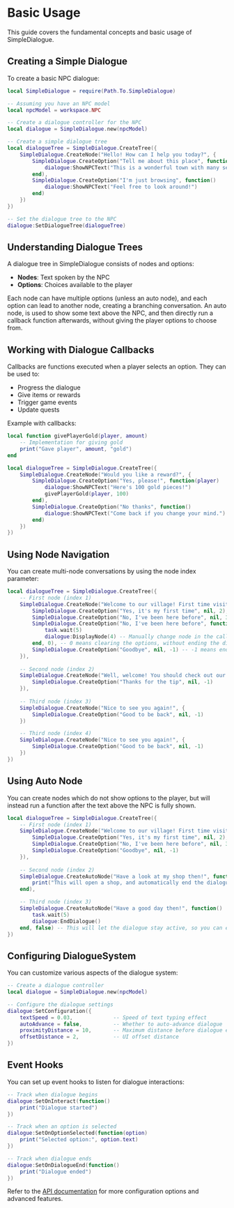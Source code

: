 # Basic Usage

This guide covers the fundamental concepts and basic usage of SimpleDialogue.

## Creating a Simple Dialogue

To create a basic NPC dialogue:

```lua
local SimpleDialogue = require(Path.To.SimpleDialogue)

-- Assuming you have an NPC model
local npcModel = workspace.NPC

-- Create a dialogue controller for the NPC
local dialogue = SimpleDialogue.new(npcModel)

-- Create a simple dialogue tree
local dialogueTree = SimpleDialogue.CreateTree({
    SimpleDialogue.CreateNode("Hello! How can I help you today?", {
        SimpleDialogue.CreateOption("Tell me about this place", function()
            dialogue:ShowNPCText("This is a wonderful town with many secrets to discover!")
        end),
        SimpleDialogue.CreateOption("I'm just browsing", function()
            dialogue:ShowNPCText("Feel free to look around!")
        end)
    })
})

-- Set the dialogue tree to the NPC
dialogue:SetDialogueTree(dialogueTree)
```

## Understanding Dialogue Trees

A dialogue tree in SimpleDialogue consists of nodes and options:

- **Nodes**: Text spoken by the NPC
- **Options**: Choices available to the player

Each node can have multiple options (unless an auto node), and each option can lead to another node, creating a branching conversation.
An auto node, is used to show some text above the NPC, and then directly run a callback function afterwards, without giving the player options to choose from.

## Working with Dialogue Callbacks

Callbacks are functions executed when a player selects an option. They can be used to:

- Progress the dialogue
- Give items or rewards
- Trigger game events
- Update quests

Example with callbacks:

```lua
local function givePlayerGold(player, amount)
    -- Implementation for giving gold
    print("Gave player", amount, "gold")
end

local dialogueTree = SimpleDialogue.CreateTree({
    SimpleDialogue.CreateNode("Would you like a reward?", {
        SimpleDialogue.CreateOption("Yes, please!", function(player)
            dialogue:ShowNPCText("Here's 100 gold pieces!")
            givePlayerGold(player, 100)
        end),
        SimpleDialogue.CreateOption("No thanks", function()
            dialogue:ShowNPCText("Come back if you change your mind.")
        end)
    })
})
```

## Using Node Navigation

You can create multi-node conversations by using the node index parameter:

```lua
local dialogueTree = SimpleDialogue.CreateTree({
    -- First node (index 1)
    SimpleDialogue.CreateNode("Welcome to our village! First time visiting?", {
        SimpleDialogue.CreateOption("Yes, it's my first time", nil, 2), -- Go to node at index 2
        SimpleDialogue.CreateOption("No, I've been here before", nil, 3), -- Go to node at index 3
        SimpleDialogue.CreateOption("No, I've been here before", function()
            task.wait(5)
            dialogue:DisplayNode(4) -- Manually change node in the callback
        end, 0), -- 0 means clearing the options, without ending the dialogue.
        SimpleDialogue.CreateOption("Goodbye", nil, -1) -- -1 means end dialogue
    }),
    
    -- Second node (index 2)
    SimpleDialogue.CreateNode("Well, welcome! You should check out our marketplace.", {
        SimpleDialogue.CreateOption("Thanks for the tip", nil, -1)
    }),
    
    -- Third node (index 3)
    SimpleDialogue.CreateNode("Nice to see you again!", {
        SimpleDialogue.CreateOption("Good to be back", nil, -1)
    })

    -- Third node (index 4)
    SimpleDialogue.CreateNode("Nice to see you again!", {
        SimpleDialogue.CreateOption("Good to be back", nil, -1)
    })
})
```

## Using Auto Node

You can create nodes which do not show options to the player, but will instead run a function after the text above the NPC is fully shown.

```lua
local dialogueTree = SimpleDialogue.CreateTree({
    -- First node (index 1)
    SimpleDialogue.CreateNode("Welcome to our village! First time visiting?", {
        SimpleDialogue.CreateOption("Yes, it's my first time", nil, 2),
        SimpleDialogue.CreateOption("No, I've been here before", nil, 3),
        SimpleDialogue.CreateOption("Goodbye", nil, -1)
    }),
    
    -- Second node (index 2)
    SimpleDialogue.CreateAutoNode("Have a look at my shop then!", function()
        print("This will open a shop, and automatically end the dialogue after the callback has been run.")
    end),

    -- Third node (index 3)
    SimpleDialogue.CreateAutoNode("Have a good day then!", function()
        task.wait(5)
        dialogue:EndDialogue()
    end, false) -- This will let the dialogue stay active, so you can end the dialogue yourself.
})
```

## Configuring DialogueSystem

You can customize various aspects of the dialogue system:

```lua
-- Create a dialogue controller
local dialogue = SimpleDialogue.new(npcModel)

-- Configure the dialogue settings
dialogue:SetConfiguration({
    textSpeed = 0.03,             -- Speed of text typing effect
    autoAdvance = false,          -- Whether to auto-advance dialogue
    proximityDistance = 10,       -- Maximum distance before dialogue ends
    offsetDistance = 2,           -- UI offset distance
})
```

## Event Hooks

You can set up event hooks to listen for dialogue interactions:

```lua
-- Track when dialogue begins
dialogue:SetOnInteract(function()
    print("Dialogue started")
})

-- Track when an option is selected
dialogue:SetOnOptionSelected(function(option)
    print("Selected option:", option.text)
})

-- Track when dialogue ends
dialogue:SetOnDialogueEnd(function()
    print("Dialogue ended")
})
```

Refer to the [API documentation](../api/core.md) for more configuration options and advanced features.